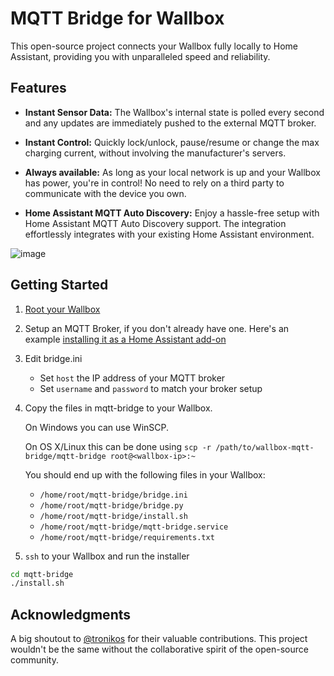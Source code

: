 # MQTT Bridge for Wallbox

This open-source project connects your Wallbox fully locally to Home Assistant, providing you with unparalleled speed and reliability. 

## Features

- **Instant Sensor Data:** The Wallbox's internal state is polled every second and any updates are immediately pushed to the external MQTT broker.

- **Instant Control:** Quickly lock/unlock, pause/resume or change the max charging current, without involving the manufacturer's servers.

- **Always available:** As long as your local network is up and your Wallbox has power, you're in control! No need to rely on a third party to communicate with the device you own.

- **Home Assistant MQTT Auto Discovery:** Enjoy a hassle-free setup with Home Assistant MQTT Auto Discovery support. The integration effortlessly integrates with your existing Home Assistant environment.

![image](https://github.com/jagheterfredrik/wallbox-mqtt-bridge/assets/9987465/06488a5d-e6fe-4491-b11d-e7176792a7f5)

## Getting Started

1. [Root your Wallbox](https://github.com/jagheterfredrik/wallbox-pwn)
2. Setup an MQTT Broker, if you don't already have one. Here's an example [installing it as a Home Assistant add-on](https://www.youtube.com/watch?v=dqTn-Gk4Qeo)
3. Edit bridge.ini
   - Set `host` the IP address of your MQTT broker
   - Set `username` and `password` to match your broker setup
5. Copy the files in mqtt-bridge to your Wallbox.

   On Windows you can use WinSCP. 

   On OS X/Linux this can be done using `scp -r /path/to/wallbox-mqtt-bridge/mqtt-bridge root@<wallbox-ip>:~`

   You should end up with the following files in your Wallbox:
      - `/home/root/mqtt-bridge/bridge.ini`
      - `/home/root/mqtt-bridge/bridge.py`
      - `/home/root/mqtt-bridge/install.sh`
      - `/home/root/mqtt-bridge/mqtt-bridge.service`
      - `/home/root/mqtt-bridge/requirements.txt`
6. `ssh` to your Wallbox and run the installer

```sh
cd mqtt-bridge
./install.sh
```

## Acknowledgments
A big shoutout to [@tronikos](https://github.com/tronikos) for their valuable contributions. This project wouldn't be the same without the collaborative spirit of the open-source community.
